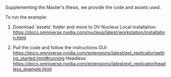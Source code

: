 Supplementing the Master's thesis, we provide the code and assets used.

To run the example:
1. Download 'assets' folder and move to OV Nucleus
  Local installation: https://docs.omniverse.nvidia.com/nucleus/latest/workstation/installation.html

2. Pull the code and follow the instructions
  GUI: https://docs.omniverse.nvidia.com/extensions/latest/ext_replicator/getting_started.html#running
  Headless: https://docs.omniverse.nvidia.com/extensions/latest/ext_replicator/headless_example.html

